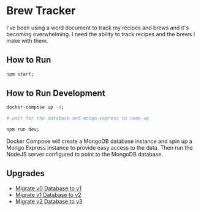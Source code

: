 # Brew Tracker

I've been using a word document to track my recipes and brews and it's becoming overwhelming. I need the ability to track recipes and the brews I make with them.

## How to Run

```bash
npm start;
```

## How to Run Development

```bash
docker-compose up -d;

# wait for the database and mongo-express to come up

npm run dev;
```

Docker Compose will create a MongoDB database instance and spin up a Mongo Express instance to provide easy access to the data. Then run the NodeJS server configured to point to the MongoDB database.

## Upgrades

- [Migrate v0 Database to v1](tools/migrate-db-v0-to-v1/readme.md)
- [Migrate v1 Database to v2](tools/migrate-db-v1-to-v2/readme.md)
- [Migrate v2 Database to v3](tools/migrate-db-v2-to-v3/readme.md)
